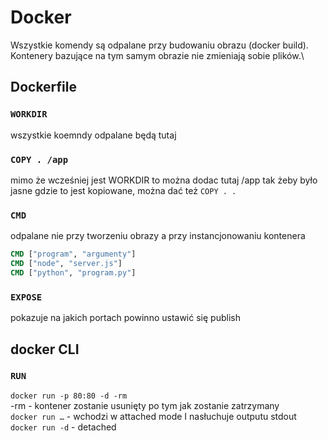 # Docker

Wszystkie komendy są odpalane przy budowaniu obrazu (docker build).\
Kontenery bazujące na tym samym obrazie nie zmieniają sobie plików.\
## Dockerfile
### `WORKDIR`
wszystkie koemndy odpalane będą tutaj

### `COPY . /app`
mimo że wcześniej jest WORKDIR to można dodac tutaj /app tak żeby było jasne gdzie to jest kopiowane, można dać też `COPY . .`

### `CMD` 
odpalane nie przy tworzeniu obrazy a przy instancjonowaniu kontenera
```dockerfile
CMD ["program", "argumenty"]
CMD ["node", "server.js"]
CMD ["python", "program.py"]
```

### `EXPOSE`
pokazuje na jakich portach powinno ustawić się publish

## docker CLI
### `RUN`
`docker run -p 80:80 -d -rm` \
-rm - kontener zostanie usunięty po tym jak zostanie zatrzymany \
`docker run …` - wchodzi w attached mode I nasłuchuje outputu stdout\
`docker run -d` - detached
